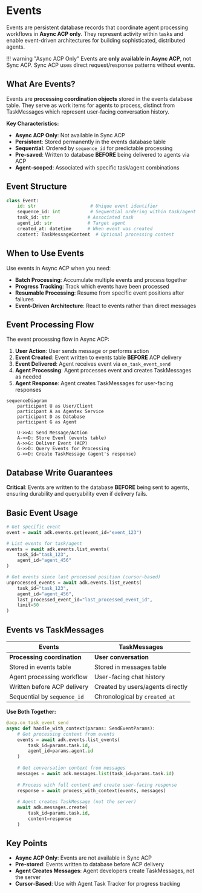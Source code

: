 # Events

Events are persistent database records that coordinate agent processing workflows in **Async ACP only**. They represent activity within tasks and enable event-driven architectures for building sophisticated, distributed agents.

!!! warning "Async ACP Only"
    Events are **only available in Async ACP**, not Sync ACP. Sync ACP uses direct request/response patterns without events.

## What Are Events?

Events are **processing coordination objects** stored in the events database table. They serve as work items for agents to process, distinct from TaskMessages which represent user-facing conversation history.

**Key Characteristics:**

- **Async ACP Only**: Not available in Sync ACP
- **Persistent**: Stored permanently in the events database table
- **Sequential**: Ordered by `sequence_id` for predictable processing
- **Pre-saved**: Written to database **BEFORE** being delivered to agents via ACP
- **Agent-scoped**: Associated with specific task/agent combinations

## Event Structure

```python
class Event:
    id: str                    # Unique event identifier
    sequence_id: int           # Sequential ordering within task/agent
    task_id: str              # Associated task
    agent_id: str             # Target agent
    created_at: datetime      # When event was created
    content: TaskMessageContent  # Optional processing content
```

## When to Use Events

Use events in Async ACP when you need:

- **Batch Processing**: Accumulate multiple events and process together
- **Progress Tracking**: Track which events have been processed
- **Resumable Processing**: Resume from specific event positions after failures
- **Event-Driven Architecture**: React to events rather than direct messages

## Event Processing Flow

The event processing flow in Async ACP:

1. **User Action**: User sends message or performs action  
2. **Event Created**: Event written to events table **BEFORE** ACP delivery
3. **Event Delivered**: Agent receives event via `on_task_event_send`
4. **Agent Processing**: Agent processes event and creates TaskMessages as needed
5. **Agent Response**: Agent creates TaskMessages for user-facing responses

```mermaid
sequenceDiagram
    participant U as User/Client
    participant A as Agentex Service
    participant D as Database
    participant G as Agent

    U->>A: Send Message/Action
    A->>D: Store Event (events table)
    A->>G: Deliver Event (ACP)
    G->>D: Query Events for Processing
    G->>D: Create TaskMessage (agent's response)
```

## Database Write Guarantees

**Critical**: Events are written to the database **BEFORE** being sent to agents, ensuring durability and queryability even if delivery fails.

## Basic Event Usage

```python
# Get specific event
event = await adk.events.get(event_id="event_123")

# List events for task/agent
events = await adk.events.list_events(
    task_id="task_123",
    agent_id="agent_456"
)

# Get events since last processed position (cursor-based)
unprocessed_events = await adk.events.list_events(
    task_id="task_123",
    agent_id="agent_456", 
    last_processed_event_id="last_processed_event_id",
    limit=50
)
```

## Events vs TaskMessages

| **Events** | **TaskMessages** |
|------------|------------------|
| **Processing coordination** | **User conversation** |
| Stored in events table | Stored in messages table |
| Agent processing workflow | User-facing chat history |
| Written before ACP delivery | Created by users/agents directly |
| Sequential by `sequence_id` | Chronological by `created_at` |

**Use Both Together:**
```python
@acp.on_task_event_send
async def handle_with_context(params: SendEventParams):
    # Get processing context from events
    events = await adk.events.list_events(
        task_id=params.task.id,
        agent_id=params.agent.id
    )
    
    # Get conversation context from messages
    messages = await adk.messages.list(task_id=params.task.id)
    
    # Process with full context and create user-facing response
    response = await process_with_context(events, messages)
    
    # Agent creates TaskMessage (not the server)
    await adk.messages.create(
        task_id=params.task.id,
        content=response
    )
```

## Key Points

- **Async ACP Only**: Events are not available in Sync ACP
- **Pre-stored**: Events written to database before ACP delivery
- **Agent Creates Messages**: Agent developers create TaskMessages, not the server
- **Cursor-Based**: Use with Agent Task Tracker for progress tracking

 